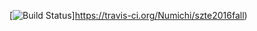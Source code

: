 [![Build Status](https://travis-ci.org/Numichi/szte2016fall.svg?branch=master)]https://travis-ci.org/Numichi/szte2016fall)
